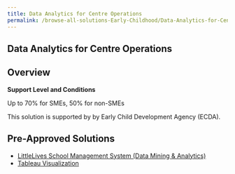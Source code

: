 ```yaml
---
title: Data Analytics for Centre Operations
permalink: /browse-all-solutions-Early-Childhood/Data-Analytics-for-Centre-Operations
---
```


## Data Analytics for Centre Operations
## Overview

**Support Level and Conditions**

Up to 70% for SMEs, 50% for non-SMEs

This solution is supported by by Early Child Development Agency (ECDA).

## Pre-Approved Solutions

- <a href='/productivity-solutions-grant/solutionrepo/solution2642' target='_blank'>LittleLives School Management System (Data Mining & Analytics)</a><br>
- <a href='/productivity-solutions-grant/solutionrepo/solution2888' target='_blank'>Tableau Visualization</a><br>
